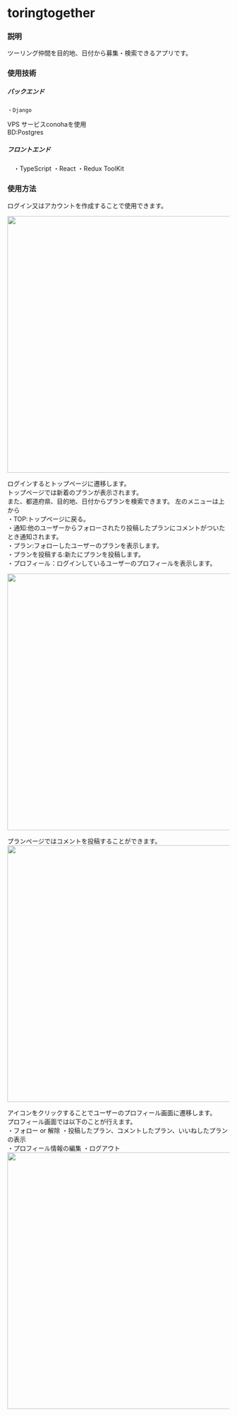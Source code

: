 # toringtogether
### 説明
ツーリング仲間を目的地、日付から募集・検索できるアプリです。

### 使用技術
##### バックエンド
    ・Django
 VPS サービスconohaを使用  
 BD:Postgres
##### フロントエンド
  　・TypeScript
    ・React
    ・Redux ToolKit
 
### 使用方法
ログイン又はアカウントを作成することで使用できます。  

<img src="https://user-images.githubusercontent.com/28708899/113418968-7690a080-9401-11eb-95b5-7d483b35d0d9.jpg" width="580px">

ログインするとトップページに遷移します。  
トップページでは新着のプランが表示されます。  
また、都道府県、目的地、日付からプランを検索できます。
左のメニューは上から  
・TOP:トップページに戻る。  
・通知:他のユーザーからフォローされたり投稿したプランにコメントがついたとき通知されます。  
・プラン:フォローしたユーザーのプランを表示します。  
・プランを投稿する:新たにプランを投稿します。  
・プロフィール：ログインしているユーザーのプロフィールを表示します。

<img src="https://user-images.githubusercontent.com/28708899/113419200-f1f25200-9401-11eb-963d-5e00ce96a196.jpg" width="580px">


プランページではコメントを投稿することができます。  
<img src="https://user-images.githubusercontent.com/28708899/113420029-8dd08d80-9403-11eb-9b7e-cf108a62d908.jpg" width="580px">  

アイコンをクリックすることでユーザーのプロフィール画面に遷移します。  
プロフィール画面では以下のことが行えます。  
・フォロー or 解除
・投稿したプラン、コメントしたプラン、いいねしたプランの表示  
・プロフィール情報の編集
・ログアウト  
<img src="https://user-images.githubusercontent.com/28708899/113420203-db4cfa80-9403-11eb-92ee-a4b360e8d17e.jpg" width="580px">  



